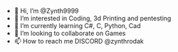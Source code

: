 - 👋 Hi, I’m @Zynth9999
- 👀 I’m interested in Coding, 3d Printing and pentesting
- 🌱 I’m currently learning C#, C, Python, Cad
- 💞️ I’m looking to collaborate on Games
- 📫 How to reach me DISCORD @zynthrodak

<!---
Zynth9999/Zynth9999 is a ✨ special ✨ repository because its `README.md` (this file) appears on your GitHub profile.
You can click the Preview link to take a look at your changes.
--->
